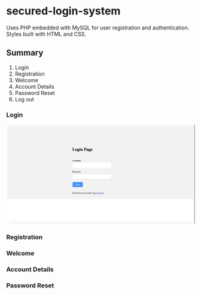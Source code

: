 # secured-login-system
Uses PHP embedded with MySQL for user registration and authentication. Styles built with HTML and CSS.

## Summary

1. Login
2. Registration
3. Welcome
4. Account Details
5. Password Reset
6. Log out


### Login

![alt text](images/login.png "Login")


### Registration


### Welcome


### Account Details


### Password Reset



